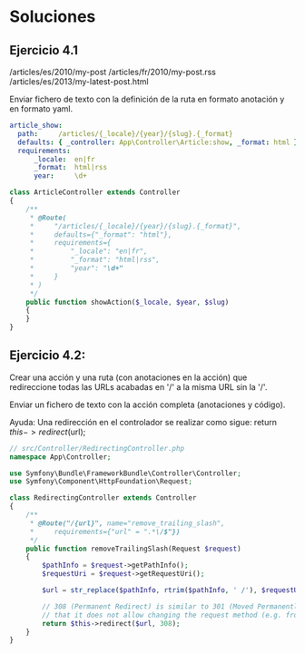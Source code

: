 Soluciones
==========

Ejercicio 4.1
-------------

/articles/es/2010/my-post
/articles/fr/2010/my-post.rss
/articles/es/2013/my-latest-post.html


Enviar fichero de texto con la definición de la ruta en formato anotación y en formato yaml.



```yml
article_show:
  path:     /articles/{_locale}/{year}/{slug}.{_format}
  defaults: { _controller: App\Controller\Article:show, _format: html }
  requirements:
      _locale:  en|fr
      _format:  html|rss
      year:     \d+
```

```php
class ArticleController extends Controller
{
    /**
     * @Route(
     *     "/articles/{_locale}/{year}/{slug}.{_format}",
     *     defaults={"_format": "html"},
     *     requirements={
     *         "_locale": "en|fr",
     *         "_format": "html|rss",
     *         "year": "\d+"
     *     }
     * )
     */
    public function showAction($_locale, $year, $slug)
    {
    }
}
```





Ejercicio 4.2:
--------------

Crear una acción y una ruta (con anotaciones en la acción) que redireccione todas las URLs acabadas en '/' a la misma URL sin la '/'.

Enviar un fichero de texto con la acción completa (anotaciones y código).


Ayuda: 
Una redirección en el controlador se realizar como sigue:
return $this->redirect($url);






```php
// src/Controller/RedirectingController.php
namespace App\Controller;

use Symfony\Bundle\FrameworkBundle\Controller\Controller;
use Symfony\Component\HttpFoundation\Request;

class RedirectingController extends Controller
{
    /**
     * @Route("/{url}", name="remove_trailing_slash",
     *     requirements={"url" = ".*\/$"})
     */
    public function removeTrailingSlash(Request $request)
    {
        $pathInfo = $request->getPathInfo();
        $requestUri = $request->getRequestUri();

        $url = str_replace($pathInfo, rtrim($pathInfo, ' /'), $requestUri);

        // 308 (Permanent Redirect) is similar to 301 (Moved Permanently) except
        // that it does not allow changing the request method (e.g. from POST to GET)
        return $this->redirect($url, 308);
    }
}
```
